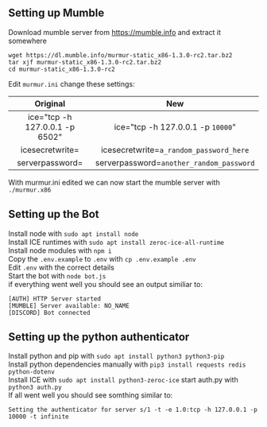 ## Setting up Mumble

Download mumble server from https://mumble.info and extract it somewhere

```
wget https://dl.mumble.info/murmur-static_x86-1.3.0-rc2.tar.bz2
tar xjf murmur-static_x86-1.3.0-rc2.tar.bz2
cd murmur-static_x86-1.3.0-rc2
```

Edit `murmur.ini` change these settings:

| Original                          | New                                      |
|:---------------------------------:|:----------------------------------------:|
| ice="tcp -h 127.0.0.1 -p 6502"    | ice="tcp -h 127.0.0.1 -p `10000`"          |
| icesecretwrite=                   | icesecretwrite=`a_random_password_here`    |
| serverpassword=                   | serverpassword=`another_random_password`   |


With murmur.ini edited we can now start the mumble server with `./murmur.x86`

## Setting up the Bot

Install node with `sudo apt install node`  
Install ICE runtimes with `sudo apt install zeroc-ice-all-runtime`  
Install node modules with `npm i`  
Copy the `.env.example` to `.env` with `cp .env.example .env`  
Edit `.env` with the correct details  
Start the bot with `node bot.js`  
if everything went well you should see an output similiar to:

```
[AUTH] HTTP Server started
[MUMBLE] Server available: NO_NAME
[DISCORD] Bot connected
```


## Setting up the python authenticator

Install python and pip with `sudo apt install python3 python3-pip`  
Install python dependencies manually with `pip3 install requests redis python-dotenv`  
Install ICE with `sudo apt install python3-zeroc-ice`
start auth.py with `python3 auth.py`  
If all went well you should see somthing similar to:  

```
Setting the authenticator for server s/1 -t -e 1.0:tcp -h 127.0.0.1 -p 10000 -t infinite
```
